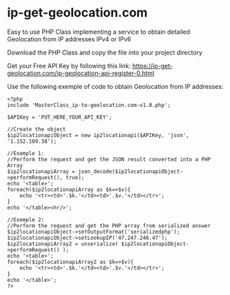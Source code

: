 # ip-get-geolocation.com

Easy to use PHP Class implementing a service to obtain detailed Geolocation from IP addresses IPv4 or IPv6

Download the PHP Class and copy the file into your project directory

Get your Free API Key by following this link: https://ip-get-geolocation.com/ip-geolocation-api-register-0.html

Use the following exemple of code to obtain Geolocation from IP addresses:

```
<?php 
include 'MasterClass_ip-to-geolocation.com-v1.0.php';

$APIKey = 'PUT_HERE_YOUR_API_KEY';

//Create the object
$ip2locationapiObject = new ip2locationapi($APIKey, 'json', '1.152.109.38');

//Exemple 1:
//Perform the request and get the JSON result converted into a PHP Array
$ip2locationapiArray = json_decode($ip2locationapiObject->performRequest(), true);
echo '<table>';
foreach($ip2locationapiArray as $k=>$v){
	echo '<tr><td>'.$k.'</td><td>'.$v.'</td></tr>';
}
echo '</table><hr/>';

//Exemple 2:
//Perform the request and get the PHP array from serialized answer
$ip2locationapiObject->setOutputFormat('serializedphp');
$ip2locationapiObject->setLookupIP('47.247.246.47');
$ip2locationapiArray2 = unserialize( $ip2locationapiObject->performRequest() );
echo '<table>';
foreach($ip2locationapiArray2 as $k=>$v){
	echo '<tr><td>'.$k.'</td><td>'.$v.'</td></tr>';
}
echo '</table>';
?>
```

